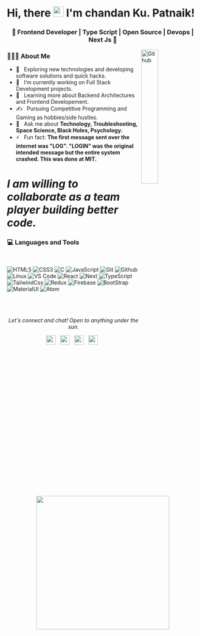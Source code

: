 ### <h1>Hi, there <img src="https://user-images.githubusercontent.com/5679180/79618120-0daffb80-80be-11ea-819e-d2b0fa904d07.gif" width="27px"> I'm chandan Ku. Patnaik! 

<h3 align="center">🚀 Frontend Developer | Type Script | Open Source | Devops | Next Js 🚀</h3>

<img width="30%" align="right" alt="Github" src="https://user-images.githubusercontent.com/48678280/88862734-4903af80-d201-11ea-968b-9c939d88a37c.gif" />
 
 <p aling='center'>
 
 <h3> 👨🏻‍💻 About Me </h3>

  - 🤔 &nbsp; Exploring new technologies and developing software solutions and quick hacks.
  - 💼 &nbsp; I’m currently working on Full Stack Development projects.
  - 🌱 &nbsp; Learning more about Backend Architectures and Frontend Developement.
  - ✍️ &nbsp; Pursuing Competitive Programming and Gaming as hobbies/side hustles.
  - 💬 &nbsp; Ask me about **Technology, Troubleshooting, Space Science, Black Holes, Psychology.**
  - ⚡ &nbsp; Fun fact: **The first message sent over the internet was "LOG". "LOGIN" was the original intended message but the entire system crashed. This was done at MIT.**

 <p>
 
# *I am willing to collaborate as a team player building better code.*

### <h3> 💻 Languages and Tools </h3> </br>
![HTML5](https://img.shields.io/badge/-HTML5-000000?style=for-the-badge&logo=HTML5)
![CSS3](https://img.shields.io/badge/-CSS3-000000?style=for-the-badge&logo=CSS3)
![C](https://img.shields.io/badge/-C-000000?style=for-the-badge&logo=C)
![JavaScript](https://img.shields.io/badge/-JavaScript-000000?style=for-the-badge&logo=javascript)
![Git](http://img.shields.io/badge/-Git-000000?style=for-the-badge&logo=Git)
![Github](http://img.shields.io/badge/-Github-000000?style=for-the-badge&logo=Github&logoColor=green)
![Linux](http://img.shields.io/badge/-Linux-000000?style=for-the-badge&logo=linux)
![VS Code](http://img.shields.io/badge/-VS%20Code-000000?style=for-the-badge&logo=Visual-studio-code&logoColor=blue)
![React](https://img.shields.io/badge/-React&nbsp;Js-000000?style=for-the-badge&logo=react)
![Next](https://img.shields.io/badge/-Next&nbsp;Js-000000?style=for-the-badge&logo=vercel)
![TypeScript](https://img.shields.io/badge/-TypeScript-000000?style=for-the-badge&logo=typescript)
![TailwindCss](https://img.shields.io/badge/-Tailwind-000000?style=for-the-badge&logo=Tailwindcss)
![Redux](https://img.shields.io/badge/-Redux-000000?style=for-the-badge&logo=redux)
![Firebase](https://img.shields.io/badge/-Firebase-000000?style=for-the-badge&logo=firebase)
![BootStrap](https://img.shields.io/badge/-Bootstrap-000000?style=for-the-badge&logo=bootstrap)
![MaterialUI](https://img.shields.io/badge/-Material&nbsp;UI-000000?style=for-the-badge&logo=mui)
![Atom](https://img.shields.io/badge/-Atom-000000?style=for-the-badge&logo=atom)
</br></br></br></br>


<p align="center">
  <i>Let's connect and chat! Open to anything under the sun.</i>

  <p align="center">
    <a href="https://www.linkedin.com/in/chandan-patnaik/" alt="Linkedin"><img src="https://github.com/nitish-awasthi/nitish-awasthi/blob/master/174857.png" height="25" width="25"></a>&nbsp;&nbsp;
  <a href=" https://www.facebook.com/chandankumar.patnaik.12/" alt="Facebook"><img src="https://github.com/nitish-awasthi/nitish-awasthi/blob/master/1024px-Facebook_Logo_(2019).png" height="25" width="25"></a>&nbsp;&nbsp;
  <a href="https://www.instagram.com/_rudra_patnaik/" alt="Facebook"><img src="https://github.com/nitish-awasthi/nitish-awasthi/blob/master/instagram-logo-png-transparent-background-hd-3.png" height="25" width="25"></a>&nbsp;&nbsp;
    <a href="chandanpatnaik81@gmail.com" alt="Contact me"><img src="chandanpatnaik81@gmail.com" height="25" width="25"></a>&nbsp;&nbsp;
  </p>
<p align='center'> <img aling='right' src="" width="350" /> </p>

  
